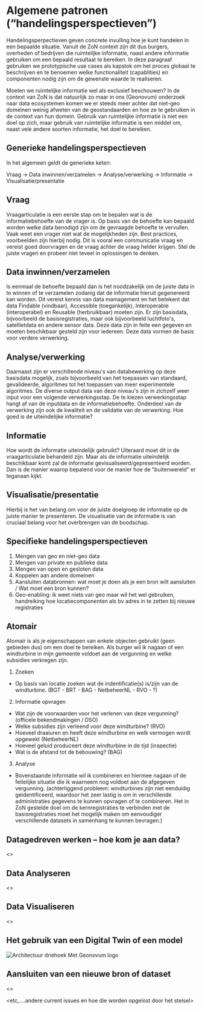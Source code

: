 # Algemene patronen (“handelingsperspectieven”) 
Handelingsperpectieven geven concrete invulling hoe je kunt handelen in een bepaalde situatie. Vanuit de ZoN context zijn dit dus burgers, overheden of bedrijven die ruimtelijke informatie, naast andere informatie gebruiken om een bepaald resultaat te bereiken. In deze paragraaf gebruiken we prototypische use cases als kapstok om het proces globaal te beschrijven en te benoemen welke functionaliteit (capablities) en componenten nodig zijn om de gewenste waarde te realiseren.

Moeten we ruimtelijke informatie wel als exclusief beschouwen? In de context van ZoN  is dat natuurlijk zo maar in ons (Geonovum) onderzoek naar data ecosystemen komen we er steeds meer achter dat niet-geo domeinen weinig afweten van de geostandaarden en hoe ze te gebruiken in de context van hun domein. 
Gebruik van ruimtelijke informatie is niet een doel op zich, maar gebruik van ruimtelijke informatie is een middel  om, naast vele andere soorten informatie, het doel te bereiken.

## Generieke handelingsperspectieven
In het algemeen geldt de generieke keten:

Vraag -> Data inwinnen/verzamelen -> Analyse/verwerking -> Informatie -> Visualisatie/presentatie

## Vraag
Vraagarticulatie is een eerste stap om te bepalen wat is de informatiebehoefte van de vrager is. Op basis van de behoefte kan bepaald worden welke data benodigd zijn om de gevraagde behoefte te vervullen. Vaak weet een vrager niet wat de mogelijkheden zijn. Best practices, voorbeelden zijn hierbij nodig. Dit is vooral een communicatie vraag en vereist goed doorvragen en de vraag achter de vraag helder krijgen. Stel de juiste vragen en probeer niet teveel in oplossingen te denken.

## Data inwinnen/verzamelen
Is eenmaal de behoefte bepaald dan is het noodzakelijk om de juiste data in te winnen of te verzamelen zodanig dat de informatie hieruit gegenereerd kan worden.
Dit vereist kennis van data mamagement en het betekent dat data Findable (vindbaar), Accessible (toegankelijk), Interoperable (interoperabel) en Reusable (herbruikbaar) moeten zijn. 
Er zijn basisdata, bijvoorbeeld de basisregistraties, maar ook bijvoorbeeld luchtfoto's, satellietdata en andere sensor data. Deze data zijn in feite een gegeven en moeten beschikbaar gesteld zijn voor iedereen. Deze data vormen de basis voor verdere verwerking.

## Analyse/verwerking
Daarnaast zijn er verschillende niveau's van databewerking op deze basisdata mogelijk, zoals bijvoorbeeld van het toepassen van standaard, gevalideerde, algoritmes tot het toepassen van meer experimentele algoritmes. De diverse output data van deze niveau's zijn in zichzelf weer input voor een volgende verwerkingsstap. De te kiezen verwerkingsstap hangt af van de inputdata en de informatiebehoefte. Onderdeel van de verwerking zijn ook de kwaliteit en de validatie van de verwerking. Hoe goed is de uiteindelijke informatie?

## Informatie
Hoe wordt de informatie uiteindelijk gebruikt? Uiteraard moet dit in de vraagarticulatie behandeld zijn. Maar als de informatie uiteindelijk beschikbaar komt zal de informatie gevisualiseerd/gepresenteerd worden. Dan is de manier waarop bepalend voor de manier hoe de "buitenwereld" er teganaan kijkt.

## Visualisatie/presentatie
Hierbij is het van belang om voor de juiste doelgroep de informatie op de juiste manier te presenteren. De visualisatie van de informatie is van cruciaal belang voor het overbrengen van de boodschap. 

## Specifieke handelingsperspectieven
1) Mengen van geo en niet-geo data
2) Mengen van private en publieke data
3) Mengen van open en gesloten data
4) Koppelen aan andere domeinen
5) Aansluiten databronnen: wat moet je doen als je een bron wilt aansluiten / Wat moet een bron kunnen?
6) Geo-enabling: ik weet niets van geo maar wil het wel gebruiken, handreiking hoe locatiecomponenten als bv adres in te zetten bij nieuwe registraties

## Atomair
Atomair is als je eigenschappen van enkele objecten gebruikt (geen gebieden dus) om een doel te bereiken.
Als burger wil ik nagaan of een windturbine in mijn gemeente voldoet aan de vergunning en welke subsidies verkregen zijn.
1) Zoeken
  - Op basis van locatie zoeken wat de indentificatie(s) is/zijn van de windturbine. (BGT - BRT - BAG - NetbeheerNL - RVO - ?)
2) Informatie opvragen
  - Wat zijn de voorwaarden voor het verlenen van deze vergunning? (officele bekendmakingen / DSO)
  - Welke subsidies zijn verleend voor deze windturbine? (RVO)
  - Hoeveel draaiuren en heeft deze windturbine en welk vermogen wordt opgewekt (NetbeheerNL)
  - Hoeveel geluid produceert deze windturbine in de tijd (inspectie)
  - Wat is de afstand tot de bebouwing? (BAG)
3) Analyse
- Bovenstaande informatie wil ik combineren en hiermee nagaan of de feitelijke situatie die ik waarneem nog voldoet aan de afgegeven vergunning.
(achterliggend probleem: windturbines zijn niet eenduidig geidentificeerd, waardoor het zeer lastig is om in verschillende administraties gegevens te kunnen opvragen of te combineren. Het in ZoN gestelde doel om de kernregistraties te verbinden met de basisregistraties moet het mogelijk maken om eenvoudiger verschillende datasets in samenhang te kunnen bevragen.)


## Datagedreven werken – hoe kom je aan data?
<>
## Data Analyseren
<>
## Data Visualiseren
<>
## Het gebruik van een Digital Twin of een model
![Architectuur driehoek Met Geonovum logo](https://github.com/user-attachments/assets/a212129f-c54b-43b4-90f2-2fc561b41a69)

## Aansluiten van een nieuwe bron of dataset
<>



<etc,....andere current issues en hoe die worden opgelost door het stelsel>


